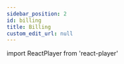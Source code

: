 ```yaml
---
sidebar_position: 2
id: billing
title: Billing
custom_edit_url: null
---
```

import ReactPlayer from 'react-player'



